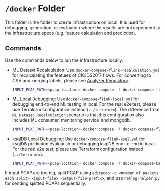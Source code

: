 # `/docker` Folder

This folder is the folder to create infrastructure on local. It is used for debugging, generation, or evaluation where the results are not dependent to the infrastructure specs (e.g. feature calculation and prediction).

## Commands

Use the commands below to run the infrastructure locally.

- ML Dataset Recalculation: Use `docker-compose-flink-recalculation.yml` for recalculating the features of CICIDS2017 flows. For converting to CSV and merging labels, please see [Analyzer Repository](https://github.com/NetLog-IDS/intrusion-detection).

  ```bash
  INPUT_PCAP_PATH=<pcap-location> docker compose -f docker-compose-flink-recalculation.yml up -d
  ```

- ML Local Debugging: Use `docker-compose-flink-local.yml` for debugging end-to-end ML testing in local. For the real e2e test, please use Terraform configuration instead (`../terraform`). The difference from `ML Dataset Recalculation` scenario is that this configuration also includes ML consumer, monitoring service, and mongodb.

  ```bash
  INPUT_PCAP_PATH=<pcap-location> docker compose -f docker-compose-flink-local.yml up -d
  ```

- ksqlDB Local Debugging: Use `docker-compose-flink-ksql.yml` for ksqlDB prediction evaluation or debugging ksqlDB end-to-end in local. For the real e2e test, please use Terraform configuration instead (`../terraform`).
  ```bash
  INPUT_PCAP_PATH=<pcap-location> docker compose -f docker-compose-ksql.yml up -d
  ```

If input PCAP are too big, split PCAP using `editpcap -c <number of packets each split> <input-file> <output-file-prefix>`, and use `netlog-helper.py` for sending splitted PCAPs sequentially.

